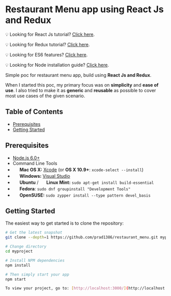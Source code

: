 Restaurant Menu app using React Js and Redux 
=======================

:bulb: Looking for React Js tutorial? [Click here](https://reactjs.org/).

:bulb: Looking for Redux tutorial? [Click here](http://redux.js.org/).

:bulb: Looking for ES6 features? [Click here](http://es6-features.org/#Constants).

:bulb: Looking for Node installation guide? [Click here](https://nodejs.org/en/).

Simple poc for restaurant menu app, build using **React Js and Redux**.

When I started this poc, my primary focus was on **simplicity** and **ease of use**.
I also tried to make it as **generic** and **reusable** as possible to cover most use cases of the given scenario.

Table of Contents
-----------------

- [Prerequisites](#prerequisites)
- [Getting Started](#getting-started)

Prerequisites
-------------

- [Node.js 6.0+](http://nodejs.org)
- Command Line Tools
 - <img src="http://deluge-torrent.org/images/apple-logo.gif" height="17">&nbsp;**Mac OS X:** [Xcode](https://itunes.apple.com/us/app/xcode/id497799835?mt=12) (or **OS X 10.9+**: `xcode-select --install`)
 - <img src="http://dc942d419843af05523b-ff74ae13537a01be6cfec5927837dcfe.r14.cf1.rackcdn.com/wp-content/uploads/windows-8-50x50.jpg" height="17">&nbsp;**Windows:** [Visual Studio](https://www.visualstudio.com/products/visual-studio-community-vs)
 - <img src="https://lh5.googleusercontent.com/-2YS1ceHWyys/AAAAAAAAAAI/AAAAAAAAAAc/0LCb_tsTvmU/s46-c-k/photo.jpg" height="17">&nbsp;**Ubuntu** / <img src="https://upload.wikimedia.org/wikipedia/commons/3/3f/Logo_Linux_Mint.png" height="17">&nbsp;**Linux Mint:** `sudo apt-get install build-essential`
 - <img src="http://i1-news.softpedia-static.com/images/extra/LINUX/small/slw218news1.png" height="17">&nbsp;**Fedora**: `sudo dnf groupinstall "Development Tools"`
 - <img src="https://en.opensuse.org/images/b/be/Logo-geeko_head.png" height="17">&nbsp;**OpenSUSE:** `sudo zypper install --type pattern devel_basis`

Getting Started
---------------

The easiest way to get started is to clone the repository:

```bash
# Get the latest snapshot
git clone --depth=1 https://github.com/prad1386/restaurant_menu.git myproject or download the zip folder

# Change directory
cd myproject

# Install NPM dependencies
npm install

# Then simply start your app
npm start

To view your project, go to: [http://localhost:3000/](http://localhost:3000/)
```
